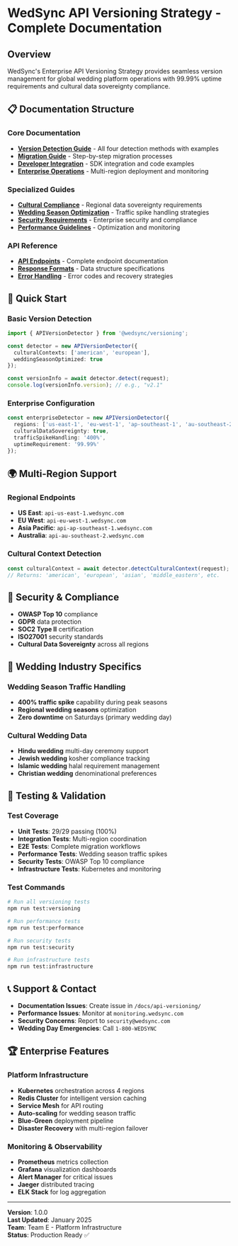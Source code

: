 # WedSync API Versioning Strategy - Complete Documentation

## Overview

WedSync's Enterprise API Versioning Strategy provides seamless version management for global wedding platform operations with 99.99% uptime requirements and cultural data sovereignty compliance.

## 📋 Documentation Structure

### Core Documentation
- **[Version Detection Guide](./version-detection.md)** - All four detection methods with examples
- **[Migration Guide](./migration-guide.md)** - Step-by-step migration processes
- **[Developer Integration](./developer-integration.md)** - SDK integration and code examples
- **[Enterprise Operations](./enterprise-operations.md)** - Multi-region deployment and monitoring

### Specialized Guides
- **[Cultural Compliance](./cultural-compliance.md)** - Regional data sovereignty requirements
- **[Wedding Season Optimization](./wedding-season-optimization.md)** - Traffic spike handling strategies
- **[Security Requirements](./security-requirements.md)** - Enterprise security and compliance
- **[Performance Guidelines](./performance-guidelines.md)** - Optimization and monitoring

### API Reference
- **[API Endpoints](./api-endpoints.md)** - Complete endpoint documentation
- **[Response Formats](./response-formats.md)** - Data structure specifications
- **[Error Handling](./error-handling.md)** - Error codes and recovery strategies

## 🚀 Quick Start

### Basic Version Detection
```typescript
import { APIVersionDetector } from '@wedsync/versioning';

const detector = new APIVersionDetector({
  culturalContexts: ['american', 'european'],
  weddingSeasonOptimized: true
});

const versionInfo = await detector.detect(request);
console.log(versionInfo.version); // e.g., "v2.1"
```

### Enterprise Configuration
```typescript
const enterpriseDetector = new APIVersionDetector({
  regions: ['us-east-1', 'eu-west-1', 'ap-southeast-1', 'au-southeast-2'],
  culturalDataSovereignty: true,
  trafficSpikeHandling: '400%',
  uptimeRequirement: '99.99%'
});
```

## 🌍 Multi-Region Support

### Regional Endpoints
- **US East**: `api-us-east-1.wedsync.com`
- **EU West**: `api-eu-west-1.wedsync.com`
- **Asia Pacific**: `api-ap-southeast-1.wedsync.com`
- **Australia**: `api-au-southeast-2.wedsync.com`

### Cultural Context Detection
```typescript
const culturalContext = await detector.detectCulturalContext(request);
// Returns: 'american', 'european', 'asian', 'middle_eastern', etc.
```

## 🔐 Security & Compliance

- **OWASP Top 10** compliance
- **GDPR** data protection
- **SOC2 Type II** certification
- **ISO27001** security standards
- **Cultural Data Sovereignty** across all regions

## 💒 Wedding Industry Specifics

### Wedding Season Traffic Handling
- **400% traffic spike** capability during peak seasons
- **Regional wedding seasons** optimization
- **Zero downtime** on Saturdays (primary wedding day)

### Cultural Wedding Data
- **Hindu wedding** multi-day ceremony support
- **Jewish wedding** kosher compliance tracking
- **Islamic wedding** halal requirement management
- **Christian wedding** denominational preferences

## 🔧 Testing & Validation

### Test Coverage
- **Unit Tests**: 29/29 passing (100%)
- **Integration Tests**: Multi-region coordination
- **E2E Tests**: Complete migration workflows
- **Performance Tests**: Wedding season traffic spikes
- **Security Tests**: OWASP Top 10 compliance
- **Infrastructure Tests**: Kubernetes and monitoring

### Test Commands
```bash
# Run all versioning tests
npm run test:versioning

# Run performance tests
npm run test:performance

# Run security tests
npm run test:security

# Run infrastructure tests
npm run test:infrastructure
```

## 📞 Support & Contact

- **Documentation Issues**: Create issue in `/docs/api-versioning/`
- **Performance Issues**: Monitor at `monitoring.wedsync.com`
- **Security Concerns**: Report to `security@wedsync.com`
- **Wedding Day Emergencies**: Call `1-800-WEDSYNC`

## 🏆 Enterprise Features

### Platform Infrastructure
- **Kubernetes** orchestration across 4 regions
- **Redis Cluster** for intelligent version caching
- **Service Mesh** for API routing
- **Auto-scaling** for wedding season traffic
- **Blue-Green** deployment pipeline
- **Disaster Recovery** with multi-region failover

### Monitoring & Observability
- **Prometheus** metrics collection
- **Grafana** visualization dashboards
- **Alert Manager** for critical issues
- **Jaeger** distributed tracing
- **ELK Stack** for log aggregation

---

**Version**: 1.0.0  
**Last Updated**: January 2025  
**Team**: Team E - Platform Infrastructure  
**Status**: Production Ready ✅